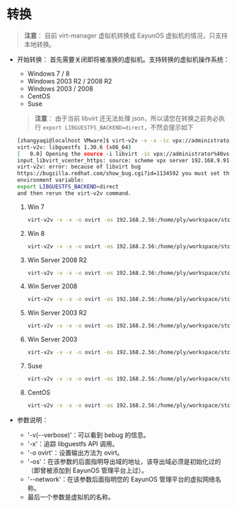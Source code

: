 # 转换
> **注意**：
> 目前 virt-manager 虚拟机转换成 EayunOS 虚拟机的情况，只支持本地转换。

* 开始转换：
  首先需要关闭即将被准换的虚拟机。支持转换的虚拟机操作系统：
  * Windows 7 / 8
  * Windows 2003 R2 / 2008 R2
  * Windows 2003 / 2008
  * CentOS
  * Suse

  > **注意**：
  > 由于当前 libvirt 还无法处理 json，所以请您在转换之前务必执行 `export LIBGUESTFS_BACKEND=direct`，不然会提示如下
    ~~~ bash
    [zhangyaqi@localhost VMware]$ virt-v2v -v -x -ic vpx://administrator%40vsphere.local@192.168.9.91/Datacenter/
    virt-v2v: libguestfs 1.30.6 (x86_64)
    [   0.0] Opening the source -i libvirt -ic vpx://administrator%40vsphere.local@192.168.9.91/Datacenter/192.16
    input_libvirt_vcenter_https: source: scheme vpx server 192.168.9.91
    virt-v2v: error: because of libvirt bug
    https://bugzilla.redhat.com/show_bug.cgi?id=1134592 you must set this
    environment variable:
    export LIBGUESTFS_BACKEND=direct
    and then rerun the virt-v2v command.
    ~~~


  1. Win 7
     ~~~ bash
     virt-v2v -v -x -o ovirt -os 192.168.2.56:/home/ply/workspace/storage/Export --network eayunosmgmt win7
     ~~~

  2. Win 8
     ~~~ bash
     virt-v2v -v -x -o ovirt -os 192.168.2.56:/home/ply/workspace/storage/Export --network eayunosmgmt win8
     ~~~

  3. Win Server 2008 R2
     ~~~ bash
     virt-v2v -v -x -o ovirt -os 192.168.2.56:/home/ply/workspace/storage/Export --network eayunosmgmt win2k8_R2
     ~~~

  4. Win Server 2008
     ~~~ bash
     virt-v2v -v -x -o ovirt -os 192.168.2.56:/home/ply/workspace/storage/Export --network eayunosmgmt win2k8
     ~~~

  5. Win Server 2003 R2
     ~~~ bash
     virt-v2v -v -x -o ovirt -os 192.168.2.56:/home/ply/workspace/storage/Export --network eayunosmgmt win2k3r2
     ~~~

  6. Win Server 2003
     ~~~ bash
     virt-v2v -v -x -o ovirt -os 192.168.2.56:/home/ply/workspace/storage/Export --network eayunosmgmt wink2k3
     ~~~

  7. Suse
     ~~~ bash
     virt-v2v -v -x -o ovirt -os 192.168.2.56:/home/ply/workspace/storage/Export --network eayunosmgmt opensuse13.1
     ~~~

  8. CentOS
     ~~~ bash
     virt-v2v -v -x -o ovirt -os 192.168.2.56:/home/ply/workspace/storage/Export --network eayunosmgmt centos7.0
     ~~~

* 参数说明：
  * '-v(--verbose)'：可以看到 bebug 的信息。
  * '-x'：追踪 libguestfs API 调用。
  * '-o ovirt'：设置输出方法为 ovirt。
  * '-os'：在该参数的后面指明导出域的地址，该导出域必须是初始化过的（即曾被添加到 EayunOS 管理平台上过）。
  * '--network'：在该参数后面指明您的 EayunOS 管理平台的虚拟网络名称。
  * 最后一个参数是虚拟机的名称。
